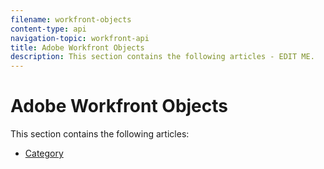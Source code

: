 ```yaml
---
filename: workfront-objects
content-type: api
navigation-topic: workfront-api
title: Adobe Workfront Objects
description: This section contains the following articles - EDIT ME.
---
```


# Adobe Workfront Objects

This section contains the following articles:

* [Category](../../wf-api/wf-objects/category.md)

